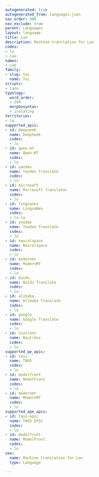 ```yaml
---
autogenerated: true
autogenerated_from: languages.json
nav_order: 988
nav_exclude: true
parent: Languages
layout: language
title: Lao
description: Machine translation for Lao
codes:
- lo
- lao
names:
- Lao
family:
- slug: tai
  name: Tai
scripts:
- Laoo
typology:
  word_order:
  - SVO
  morphosyntax:
  - isolating
territories:
- la
supported_apis:
- id: deepseek
  name: DeepSeek
  codes:
  - lo
- id: qwen-mt
  name: Qwen-MT
  codes:
  - lo
- id: yandex
  name: Yandex Translate
  codes:
  - lo
- id: microsoft
  name: Microsoft Translator
  codes:
  - lo
- id: lingvanex
  name: LingvaNex
  codes:
  - lo-la
- id: youdao
  name: Youdao Translate
  codes:
  - lo
- id: neuralspace
  name: NeuralSpace
  codes:
  - lo
- id: modernmt
  name: ModernMT
  codes:
  - lo
- id: baidu
  name: Baidu Translate
  codes:
  - lo
- id: alibaba
  name: Alibaba Translate
  codes:
  - lo
- id: google
  name: Google Translate
  codes:
  - lo
- id: niutrans
  name: Niutrans
  codes:
  - lo
supported_qe_apis:
- id: taus
  name: TAUS
  codes:
  - lo
- id: modelfront
  name: ModelFront
  codes:
  - lo
- id: modernmt
  name: ModernMT
  codes:
  - lo
supported_ape_apis:
- id: taus-epic
  name: TAUS EPIC
  codes:
  - lo
- id: modelfront
  name: ModelFront
  codes:
  - lo
seo:
  name: Machine translation for Lao
  type: Language

---
```


